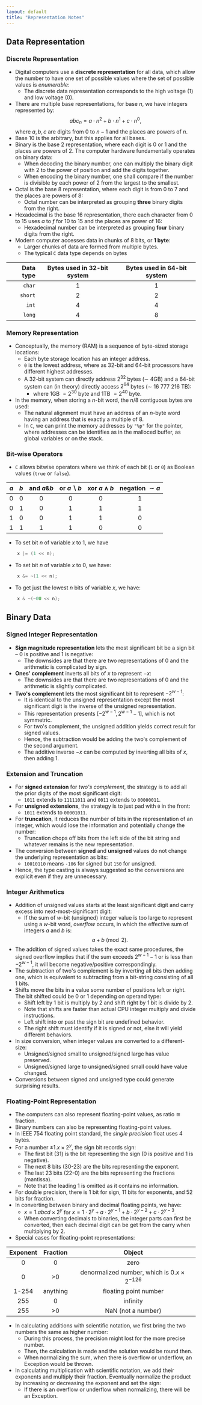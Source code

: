 ```yaml
---
layout: default
title: "Representation Notes"
---
```



##  Data Representation

### Discrete Representation
- Digital computers use a **discrete representation** for all data, which allow the number to have one set of possible values where the set of possible values is *enumerable*:
	- The discrete data representation corresponds to the high voltage (1) and low voltage (0).
- There are multiple base representations, for base $n$, we have integers represented by:
$$abc_n = a\cdot n^2 + b\cdot n^1 + c\cdot n^0,$$
where $a,b,c$ are digits from $0$ to $n-1$ and the places are powers of $n$.
- Base $10$ is the arbitrary, but this applies for all bases.
- Binary is the base $2$ representation, where each digit is $0$ or $1$ and the places are powers of $2$. The computer hardware fundamentally operates on binary data:
	- When decoding the binary number, one can multiply the binary digit with $2$ to the power of position and add the digits together.
	- When encoding the binary number, one shall compare if the number is divisible by each power of $2$ from the largest to the smallest.
- Octal is the base $8$ representation, where each digit is from $0$ to $7$ and the places are powers of $8$:
	- Octal number can be interpreted as grouping **three** binary digits from the right.
- Hexadecimal is the base $16$ representation, there each character from $0$ to $15$ uses $a$ to $f$ for $10$ to $15$ and the places are power of $16$:
	- Hexadecimal number can be interpreted as grouping **four** binary digits from the right.
- Modern computer accesses data in chunks of $8$ bits, or **1 byte**:
	- Larger chunks of data are formed from multiple bytes.
	- The typical `C` data type depends on bytes

|Data type|Bytes used in 32-bit system|Bytes used in 64-bit system|
|-:|:-:|:-:|
|`char`|1|1|
|`short`|2|2|
|`int`|4|4|
|`long`|4|8|

### Memory Representation
- Conceptually, the memory (RAM) is a sequence of byte-sized storage locations:
	- Each byte storage location has an integer address.
	- `0` is the lowest address, where as 32-bit and 64-bit processors have different highest addresses.
	- A 32-bit system can directly address $2^{32}$ bytes ($\sim$ 4GB) and a 64-bit system can (in theory) directly access $2^{64}$ bytes ($\sim$ 16 777 216 TB):
		- where 1GB $=2^{30}$ byte and 1TB $=2^{40}$ byte.
- In the memory, when storing a $n$-bit word, the $n/8$ contiguous bytes are used:
	- The natural alignment must have an address of an $n$-byte word having an address that is exactly a multiple of $8$.
	- In `C`, we can print the memory addresses by `"%p"` for the pointer, where addresses can be identifies as in the malloced buffer, as global variables or on the stack.

### Bit-wise Operators
- `C` allows bitwise operators where we think of each bit (`1` or `0`) as Boolean values (`true` or `false`).

|$a$|$b$|and $a \& b$|or $a\backslash b$| xor $a\land b$ | negation $\sim a$|
|:-:|:-:|:-:|:-:|:-:|:-:|
|0|0|0|0|0|1|
|0|1|0|1|1|1|
|1|0|0|1|1|0|
|1|1|1|1|0|0|

- To set bit $n$ of variable $x$ to 1, we have
```c
	x |= (1 << n);
```
- To set bit $n$ of variable $x$ to 0, we have:
```c
	x &= ~(1 << n);
```
- To get just the lowest $n$ bits of variable $x$, we have:
```c
	x & ~(~0U << n);
```

## Binary Data

### Signed Integer Representation
- **Sign magnitude representation** lets the most significant bit be a sign bit – $0$ is positive and $1$ is negative:
	- The downsides are that there are two representations of 0 and the arithmetic is complicated by sign.
- **Ones' complement** inverts all bits of $x$ to represent $-x$:
	- The downsides are that there are two representations of 0 and the arithmetic is slightly complicated.
- **Two's complement** lets the most significant bit to represent $-2^{w-1}$:
	- It is identical to the unsigned representation except the most significant digit is the inverse of the unsigned representation.
	- This representation presents $[-2^{w-1},2^{w-1}-1]$, which is not symmetric.
	- For two's complement, the unsigned addition yields correct result for signed values.
	- Hence, the subtraction would be adding the two's complement of the second argument.
	- The additive inverse $-x$ can be computed by inverting all bits of $x$, then adding $1$.

### Extension and Truncation
- For **signed extension** for *two's complement*, the strategy is to add all the prior digits of the most significant digit:
	- `1011` extends to `11111011` and `0011` extends to `00000011`.
- For **unsigned extensions**, the strategy is to just pad with `0` in the front:
	- `1011` extends to `00001011`.
- For **truncation**, it reduces the number of bits in the representation of an integer, which would lose the information and potentially change the number:
	- Truncation chops off bits from the left side of the bit string and whatever remains is the new representation.
- The conversion between **signed** and **unsigned** values do not change the underlying representation as bits:
	- `10010110` means `-106` for signed but `150` for unsigned.
- Hence, the type casting is always suggested so the conversions are explicit even if they are unnecessary. 

### Integer Arithmetics
- Addition of unsigned values starts at the least significant digit and carry excess into next-most-significant digit:
	- If the sum of $w$-bit (unsigned) integer value is too large to represent using a $w$-bit word, *overflow* occurs, in which the effective sum of integers $a$ and $b$ is:
$$a+b\pmod{2}.$$
- The addition of signed values takes the exact same procedures, the signed overflow implies that if the sum exceeds $2^{w-1}-1$ or is less than $-2^{w-1}$, it will become negative/positive correspondingly.
- The subtraction of two's complement is by inverting all bits then adding one, which is equivalent to subtracting from a bit-string consisting of all 1 bits.
- Shifts move the bits in a value some number of positions left or right. The bit shifted could be 0 or 1 depending on operand type:
	- Shift left by 1 bit is multiply by 2 and shift right by 1 bit is divide by 2.
	- Note that shifts are faster than actual CPU integer multiply and divide instructions.
	- Left shift into or past the sign bit are undefined behavior.
	- The right shift must identify if it is signed or not, else it will yield different behaviors.
- In size conversion, when integer values are converted to a different-size:
	- Unsigned/signed small to unsigned/signed large has value preserved.
	- Unsigned/signed large to unsigned/signed small could have value changed.
- Conversions between signed and unsigned type could generate surprising results.

### Floating-Point Representation
- The computers can also represent floating-point values, as $\mathrm{ratio}\cong\mathrm{fraction}$.
- Binary numbers can also be representing floating-point values.
- In IEEE 754 floating point standard, the *single precision* float uses 4 bytes.
- For a number $\pm1.x\times 2^y$, the sign bit records sign:
	- The first bit (31) is the bit representing the sign (0 is positive and 1 is negative).
	- The next 8 bits (30-23) are the bits representing the exponent.
	- The last 23 bits (22-0) are the bits representing the fractions (mantissa).
	- Note that the leading 1 is omitted as it contains no information.
- For double precision, there is 1 bit for sign, 11 bits for exponents, and 52 bits for fraction.
- In converting between binary and decimal floating points, we have:
	- $x=1.abcd\times 2^y$ for $x = 1\cdot 2^y + a\cdot 2^{y-1} + b\cdot 2^{y-2} + c\cdot 2^{y-3}$.
	- When converting decimals to binaries, the integer parts can first be converted, then each decimal digit can be get from the carry when multiplying by $2$.
- Special cases for floating-point representations:

|Exponent|Fraction|Object|
|:-:|:-:|:-:|
|0|0|zero|
|0|>0|denormalized number, which is $0.x\times 2^{-126}$
|1-254| anything| floating point number|
|255|0|infinity|
|255| >0| NaN (not a number)|

- In calculating additions with scientific notation, we first bring the two numbers the same as higher number:
	- During this process, the precision might lost for the more precise number.
	- Then, the calculation is made and the solution would be round then.
	- When normalizing the sum, when there is overflow or underflow, an Exception would be thrown.
- In calculating multiplication with scientific notation, we add their exponents and multiply their fraction. Eventually normalize the product by increasing or decreasing the exponent and set the sign:
	- If there is an overflow or underflow when normalizing, there will be an Exception.
